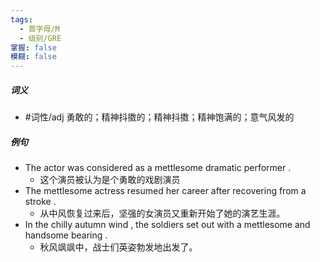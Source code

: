 ```yaml
---
tags:
  - 首字母/M
  - 级别/GRE
掌握: false
模糊: false
---
```

##### 词义
- #词性/adj  勇敢的；精神抖擞的；精神抖擞；精神饱满的；意气风发的
##### 例句
- The actor was considered as a mettlesome dramatic performer .
	- 这个演员被认为是个勇敢的戏剧演员
- The mettlesome actress resumed her career after recovering from a stroke .
	- 从中风恢复过来后，坚强的女演员又重新开始了她的演艺生涯。
- In the chilly autumn wind , the soldiers set out with a mettlesome and handsome bearing .
	- 秋风飒飒中，战士们英姿勃发地出发了。

